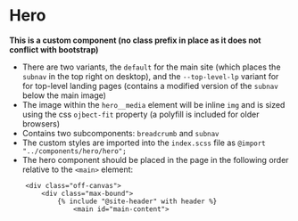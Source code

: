 # Hero

**This is a custom component (no class prefix in place as it does not conflict with bootstrap)**

- There are two variants, the `default` for the main site (which places the `subnav` in the top right on desktop), and the `--top-level-lp` variant for for top-level landing pages (contains a modified version of the `subnav` below the main image)
- The image within the `hero__media` element will be inline `img` and is sized using the css `ojbect-fit` property (a polyfill is included for older browsers)
- Contains two subcomponents: `breadcrumb` and `subnav`
- The custom styles are imported into the `index.scss` file as `@import "../components/hero/hero";`
- The hero component should be placed in the page in the following order relative to the `<main>` element:

```
    <div class="off-canvas">
        <div class="max-bound">
            {% include "@site-header" with header %}
                <main id="main-content">
```
